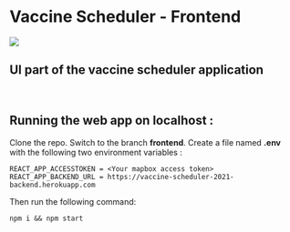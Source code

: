 # Vaccine Scheduler - Frontend

![](https://github.com/sayantan01/online-classroom/workflows/Deploy/badge.svg)

## UI part of the vaccine scheduler application
<br />  

## Running the web app on localhost :

Clone the repo. Switch to the branch **frontend**. 
Create a file named **.env** with the following two environment variables :

```
REACT_APP_ACCESSTOKEN = <Your mapbox access token>
REACT_APP_BACKEND_URL = https://vaccine-scheduler-2021-backend.herokuapp.com
```

Then run the following command:

```
npm i && npm start
```
